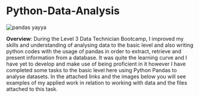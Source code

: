 # Python-Data-Analysis

![pandas yayya](https://github.com/insights000/Python-Data-Analysis/assets/150028138/f9e894e1-2bdc-4899-85ac-18a97feb8ece)







**Overview**: During the Level 3 Data Technician Bootcamp, I improved my skills and understanding of analysing data to the basic level and also writing python codes with the usage of pandas in order to extract, retrieve and present information from a database. It was quite the learning curve and I have yet to develop and make use of being proficient in it however I have completed some tasks to the basic level here using Python Pandas to analyse datasets. In the attached links and the images below you will see examples of my applied work in relation to working with data and the files attached to this task.
